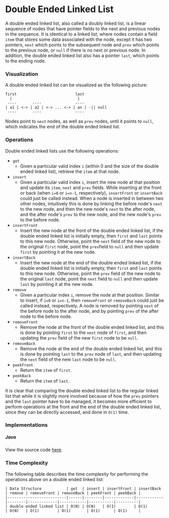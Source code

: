 # Double Ended Linked List

A double ended linked list, also called a doubly linked list, is a linear sequence of nodes that 
have pointer fields to the next and previous nodes in the sequence. It is identical to a linked 
list, where nodes contain a field `item` that stores some data associated with the node, except it 
has two pointers, `next` which points to the subsequent node and `prev` which points to the previous 
node, or `null` if there is no next or previous node. In addition, the double ended linked list also 
has a pointer `last`, which points to the ending node.

### Visualization

A double ended linked list can be visualized as the following picture:

```
first                          last
  |                             |
 ----       ----               ----
| a1 | <-> | a2 | <-> ... <-> | an | -|| null
 ----       ----               ---- 
```

Nodes point to `next` nodes, as well as `prev` nodes, until it points to `null`, which indicates the 
end of the double ended linked list.

### Operations

Double ended linked lists use the following operations:

- `get`
    - Given a particular valid index `i` (within 0 and the size of the double 
    ended linked list), retrieve the `item` at that node.
- `insert`
    - Given a particular valid index `i`, insert the new node at that position 
    and update its `item`, `next` and `prev` fields. While inserting at the 
    front or back (when `i=0` or `i=n-1`, respectively), `insertFront` or 
    `insertBack` could just be called instead. When a node is inserted in 
    between two other nodes, intuitively this is done by linking the before 
    node's `next` to the new node, and then the new node's `next` to the after 
    node, and the after node's `prev` to the new node, and the new node's `prev` 
    to the before node.
- `insertFront`
    - Insert the new node at the front of the double ended linked list, if the 
    double ended linked list is initially empty, then `first` and `last` points 
    to this new node. Otherwise, point the `next` field of the new node to the 
    original `first` node, point the `prev`field to `null` and then update 
    `first` by pointing it at the new node.
- `insertBack`
    - Insert the new node at the end of the double ended linked list, if the 
    double ended linked list is initially empty, then `first` and `last` points 
    to this new node. Otherwise, point the `prev` field of the new node to the 
    original `last` node, point the `next` field to `null` and then update 
    `last` by pointing it at the new node.
- `remove`
    - Given a particular index `i`, remove the node at that position. Similar
    to insert, if `i=0` or `i=n-1`, then `removeFront` or `removeBack` could
    just be called instead, respectively. A node is removed by pointing 
    `next` of the before node to the after node, and by pointing `prev` of the 
    after node to the before node.
- `removeFront`
    - Remove the node at the front of the double ended linked list, and this is 
    done by pointing `first` to the `next` node of `first`, and then updating 
    the `prev` field of the new `first` node to be `null`.
- `removeBack`
    - Remove the node at the end of the double ended linked list, and this is 
    done by pointing `last` to the `prev` node of `last`, and then updating the 
    `next` field of the new `last` node to be `null`.
- `peekFront`
    - Return the `item` of `first`.
- `peekBack`
    - Return the `item` of `last`.

It is clear that comparing the double ended linked list to the regular linked list that while it is 
slightly more involved because of how the `prev` pointers and the `last` pointer have to be managed, 
it becomes more efficient to perform operations at the front and the end of the double ended linked 
list, since they can be directly accessed, and done in `O(1)` time.

### Implementations

##### Java

View the source code [here](https://github.com/algorithm-helper/implementations/blob/master/java/com/algorithmhelper/datastructures/lists/DoubleEndedLinkedList.java).

<script src="https://gist.github.com/eliucs/2165c125c621e000ac05fa21c8823ccb.js"></script>

### Time Complexity

The following table describes the time complexity for performing the operations above on a double 
ended linked list:

```
| Data Structure           | get  | insert | insertFront | insertBack | remove | removeFront | removeBack | peekFront | peekBack |
|--------------------------|------|--------|-------------|------------|--------|-------------|------------|-----------|----------|
| double ended linked list | O(N) | O(N)   | O(1)        | O(1)       | O(N)   | O(1)        | O(1)       | O(1)      | O(1)     |
```